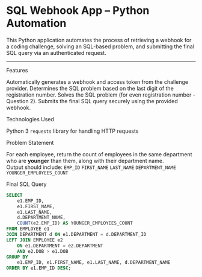 # SQL Webhook App – Python Automation

This Python application automates the process of retrieving a webhook for a coding challenge, solving an SQL-based problem, and submitting the final SQL query via an authenticated request.

---

 Features

 Automatically generates a webhook and access token from the challenge provider.
 Determines the SQL problem based on the last digit of the registration number.
 Solves the SQL problem (for even registration number - Question 2).
 Submits the final SQL query securely using the provided webhook.



Technologies Used

Python 3
`requests` library for handling HTTP requests



Problem Statement

 For each employee, return the count of employees in the same department who are **younger** than them, along with their department name.  
 Output should include:
 `EMP_ID`
 `FIRST_NAME`
 `LAST_NAME`
 `DEPARTMENT_NAME`
 `YOUNGER_EMPLOYEES_COUNT`



Final SQL Query

```sql
SELECT 
    e1.EMP_ID,
    e1.FIRST_NAME,
    e1.LAST_NAME,
    d.DEPARTMENT_NAME,
    COUNT(e2.EMP_ID) AS YOUNGER_EMPLOYEES_COUNT
FROM EMPLOYEE e1
JOIN DEPARTMENT d ON e1.DEPARTMENT = d.DEPARTMENT_ID
LEFT JOIN EMPLOYEE e2 
    ON e1.DEPARTMENT = e2.DEPARTMENT 
    AND e2.DOB > e1.DOB
GROUP BY 
    e1.EMP_ID, e1.FIRST_NAME, e1.LAST_NAME, d.DEPARTMENT_NAME
ORDER BY e1.EMP_ID DESC;
